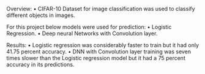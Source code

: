 Overview:
•	CIFAR-10 Dataset for image classification was used to classify different objects in images.

For this project below models were used for prediction:
•	Logistic Regression.
•	Deep neural Networks with Convolution layer.

Results:
•	Logistic regression was considerably faster to train but it had only 41.75 percent accuracy.
•	DNN with Convolution layer training was seven times slower than the Logistic regression model but it had a 75 percent accuracy in its predictions.
